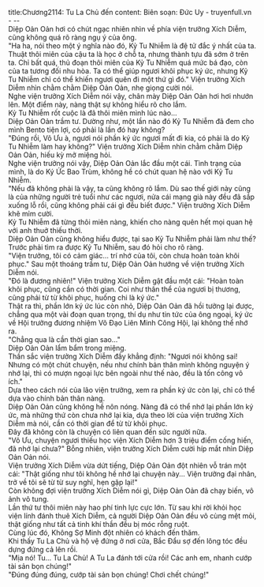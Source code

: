 title:Chương2114: Tu La Chủ đến
content:
Biên soạn: Đức Uy - truyenfull.vn<br>- --<br>Diệp Oản Oản hơi có chút ngạc nhiên nhìn về phía viện trưởng Xích Diễm, cũng không quá rõ ràng ngụ ý của ông.<br>"Ha ha, nói theo một ý nghĩa nào đó, Kỷ Tu Nhiễm là đệ tử đắc ý nhất của ta. Thuật thôi miên của cậu ta là học ở chỗ ta, nhưng thành tựu đã sớm ở trên ta. Chỉ bất quá, thủ đoạn thôi miên của Kỷ Tu Nhiễm quá mức bá đạo, còn của ta tương đối nhu hòa. Ta có thể giúp ngươi khôi phục ký ức, nhưng Kỷ Tu Nhiễm chỉ có thể khiến ngươi quên đi một thứ gì đó." Viện trưởng Xích Diễm nhìn chằm chằm Diệp Oản Oản, nhẹ giọng cười nói.<br>Nghe viện trưởng Xích Diễm nói vậy, chân mày Diệp Oản Oản hơi hơi nhướn lên. Một điểm này, nàng thật sự không hiểu rõ cho lắm.<br>Kỷ Tu Nhiễm rốt cuộc là đã thôi miên mình lúc nào...<br>Diệp Oản Oản trầm tư. Dường như, một lần nào đó Kỷ Tu Nhiễm đã đem cho mình Bento tiện lợi, có phải là lần đó hay không?<br>"Đúng rồi, Vô Ưu à, ngươi nói phần ký ức ngươi mất đi kia, có phải là do Kỷ Tu Nhiễm làm hay không?" Viện trưởng Xích Diễm nhìn chằm chằm Diệp Oản Oản, hiếu kỳ mở miệng hỏi.<br>Nghe viện trưởng nói vậy, Diệp Oản Oản lắc đầu một cái. Tình trạng của mình, là do Ký Ức Bao Trùm, không hề có chút quan hệ nào với Kỷ Tu Nhiễm.<br>"Nếu đã không phải là vậy, ta cũng không rõ lắm. Dù sao thế giới này cũng là của những người trẻ tuổi như các ngươi, nửa cái mạng già này đều đã sắp xuống lỗ rồi, cũng không phải cái gì đều biết được." Viện trưởng Xích Diễm khẽ mỉm cười.<br>Kỷ Tu Nhiễm đã từng thôi miên nàng, khiến cho nàng quên hết mọi quan hệ với anh thuở thiếu thời.<br>Diệp Oản Oản cũng không hiểu được, tại sao Kỷ Tu Nhiễm phải làm như thế? Trước phải tìm ra được Kỷ Tu Nhiễm, sau đó hỏi cho rõ ràng.<br>"Viện trưởng, tôi có cảm giác... trí nhớ của tôi, còn chưa hoàn toàn khôi phục." Sau một thoáng trầm tư, Diệp Oản Oản hướng về viện trưởng Xích Diễm nói.<br>"Đó là đương nhiên!" Viện trưởng Xích Diễm gật đầu một cái: "Hoàn toàn khôi phục, cũng cần có thời gian. Coi như thân thể của ngươi bị thương, cũng phải từ từ khôi phục, huống chi là ký ức."<br>Thật ra thì, phần lớn ký ức lúc còn nhỏ, Diệp Oản Oản đã hồi tưởng lại được, chẳng qua một vài đoạn quan trọng, thí dụ như tin tức của ông ngoại, ký ức về Hội trưởng đương nhiệm Võ Đạo Liên Minh Công Hội, lại không thể nhớ ra.<br>"Chẳng qua là cần thời gian sao..."<br>Diệp Oản Oản lẩm bẩm trong miệng.<br>Thần sắc viện trưởng Xích Diễm đầy khẳng định: "Ngươi nói không sai! Nhưng có một chút chuyện, nếu như chính bản thân mình không nguyện ý nhớ lại, thì có mượn ngoại lực bên ngoài như thế nào, đều là tốn công vô ích."<br>Dựa theo cách nói của lão viện trưởng, xem ra phần ký ức còn lại, chỉ có thể dựa vào chính bản thân nàng.<br>Diệp Oản Oản cũng không hề nôn nóng. Nàng đã có thể nhớ lại phần lớn ký ức, mà những thứ còn chưa nhớ lại kia, dựa theo lời của viện trưởng Xích Diễm mà nói, cần có thời gian để từ từ khôi phục.<br>Đây đã không còn là chuyện có liên quan đến sức người nữa.<br>"Vô Ưu, chuyện ngươi thiếu học viện Xích Diễm hơn 3 triệu điểm cống hiến, đã nhớ lại chưa?" Bỗng nhiên, viện trưởng Xích Diễm cười híp mắt nhìn Diệp Oản Oản nói.<br>Viện trưởng Xích Diễm vừa dứt tiếng, Diệp Oản Oản đột nhiên vỗ trán một cái: "Thật giống như tôi không hề nhớ lại chuyện này... Viện trưởng đại nhân, trở về tôi sẽ từ từ suy nghĩ, hẹn gặp lại!"<br>Còn không đợi viện trưởng Xích Diễm nói gì, Diệp Oản Oản đã chạy biến, vô ảnh vô tung.<br>Lần thứ tư thôi miên này hao phí tinh lực cực lớn. Từ sau khi rời khỏi học viện lính đánh thuê Xích Diễm, cả người Diệp Oản Oản đều vô cùng mệt mỏi, thật giống như tất cả tinh khí thần đều bị móc rỗng ruột.<br>Cùng lúc đó, Không Sợ Minh đột nhiên có khách đến thăm.<br>Khi thấy Tu La Chủ và hộ vệ đứng ở nơi cửa, Bắc Đẩu sợ đến lông tóc đều dựng đứng cả lên rồi.<br>"Mịa nó! Tu... Tu La Chủ! A Tu La đánh tới cửa rồi! Các anh em, nhanh cướp tài sản bọn chúng!"<br>"Đúng đúng đúng, cướp tài sản bọn chúng! Chơi chết chúng!"